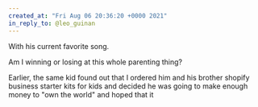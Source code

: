 ```yaml
---
created_at: "Fri Aug 06 20:36:20 +0000 2021"
in_reply_to: @leo_guinan
---
```


With his current favorite song.

Am I winning or losing at this whole parenting thing?

Earlier, the same kid found out that I ordered him and his brother shopify business starter kits for kids and decided he was going to make enough money to "own the world" and hoped that it